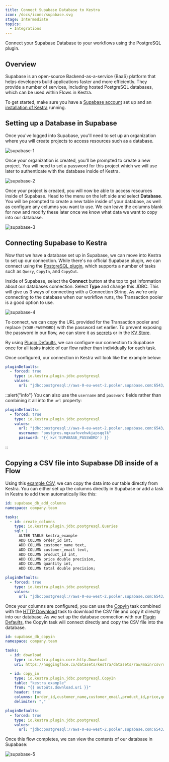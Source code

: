 ```yaml
---
title: Connect Supabase Database to Kestra
icon: /docs/icons/supabase.svg
stage: Intermediate
topics:
  - Integrations
---
```


Connect your Supabase Database to your workflows using the PostgreSQL plugin.

## Overview

Supabase is an open-source Backend-as-a-service (BaaS) platform that helps developers build applications faster and more efficiently. They provide a number of services, including hosted PostgreSQL databases, which can be used within Flows in Kestra.

To get started, make sure you have a [Supabase account](https://supabase.com/) set up and an [installation of Kestra](../02.installation/index.md) running.

## Setting up a Database in Supabase

Once you've logged into Supabase, you'll need to set up an organization where you will create projects to access resources such as a database. 

![supabase-1](/docs/how-to-guides/supabase-db/supabase-1.png)

Once your organization is created, you'll be prompted to create a new project. You will need to set a password for this project which we will use later to authenticate with the database inside of Kestra.

![supabase-2](/docs/how-to-guides/supabase-db/supabase-2.png)

Once your project is created, you will now be able to access resources inside of Supabase. Head to the menu on the left side and select **Database**. You will be prompted to create a new table inside of your database, as well as configure any columns you want to use. We can leave the columns blank for now and modify these later once we know what data we want to copy into our database.

![supabase-3](/docs/how-to-guides/supabase-db/supabase-3.png)

## Connecting Supabase to Kestra

Now that we have a database set up in Supabase, we can move into Kestra to set up our connection. While there's no official Supabase plugin, we can connect using the [PostgreSQL plugin](/plugins/plugin-jdbc-postgres), which supports a number of tasks such as `Query`, `CopyIn`, and `CopyOut`.

Inside of Supabase, select the **Connect** button at the top to get information about our databases connection. Select **Type** and change this JDBC. This will give us 3 ways of connecting with a Connection String. As we're only connecting to the database when our workflow runs, the Transaction pooler is a good option to use. 

![supabase-4](/docs/how-to-guides/supabase-db/supabase-4.png)

To connect, we can copy the URL provided for the Transaction pooler and replace `[YOUR-PASSWORD]` with the password set earlier. To prevent exposing the password in our flow, we can store it as [secrets](../05.concepts/04.secret.md) or in the [KV Store](../05.concepts/05.kv-store.md).

By using [Plugin Defaults](../04.workflow-components/09.plugin-defaults.md), we can configure our connection to Supabase once for all tasks inside of our flow rather than individually for each task.

Once configured, our connection in Kestra will look like the example below:

```yaml
pluginDefaults:
  - forced: true
    type: io.kestra.plugin.jdbc.postgresql
    values:
      url: "jdbc:postgresql://aws-0-eu-west-2.pooler.supabase.com:6543/postgres?user=postgres.nqxaafovehwkjapsqqlk&password={{kv('SUPABASE_PASSWORD')}}"

```

::alert{"info"}
You can also use the `username` and `password` fields rather than combining it all into the `url` property:

```yaml
pluginDefaults:
  - forced: true
    type: io.kestra.plugin.jdbc.postgresql
    values:
      url: "jdbc:postgresql://aws-0-eu-west-2.pooler.supabase.com:6543/postgres"
      username: "postgres.nqxaafovehwkjapsqqlk"
      password: "{{ kv('SUPABASE_PASSWORD') }}
```
::

## Copying a CSV file into Supabase DB inside of a Flow

Using this [example CSV](https://huggingface.co/datasets/kestra/datasets/raw/main/csv/orders.csv), we can copy the data into our table directly from Kestra. You can either set up the columns directly in Supabase or add a task in Kestra to add them automatically like this:

```yaml
id: supabase_db_add_columns
namespace: company.team

tasks:
  - id: create_columns
    type: io.kestra.plugin.jdbc.postgresql.Queries
    sql: |
      ALTER TABLE kestra_example
      ADD COLUMN order_id int,
      ADD COLUMN customer_name text,
      ADD COLUMN customer_email text,
      ADD COLUMN product_id int,
      ADD COLUMN price double precision,
      ADD COLUMN quantity int,
      ADD COLUMN total double precision;

pluginDefaults:
  - forced: true
    type: io.kestra.plugin.jdbc.postgresql
    values:
      url: "jdbc:postgresql://aws-0-eu-west-2.pooler.supabase.com:6543/postgres?user=postgres.nqxaafovehwkjapsqqlk&password={{kv('SUPABASE_PASSWORD')}}"
```

Once your columns are configured, you can use the [CopyIn](/plugins/plugin-jdbc-postgres/io.kestra.plugin.jdbc.postgresql.copyin) task combined with the [HTTP Download](/plugins/core/http/io.kestra.plugin.core.http.download) task to download the CSV file and copy it directly into our database. As we set up the database connection with our [Plugin Defaults](#connecting-supabase-to-kestra), the CopyIn task will connect directly and copy the CSV file into the database.

```yaml
id: supabase_db_copyin
namespace: company.team

tasks:
  - id: download
    type: io.kestra.plugin.core.http.Download
    uri: https://huggingface.co/datasets/kestra/datasets/raw/main/csv/orders.csv

  - id: copy_in
    type: io.kestra.plugin.jdbc.postgresql.CopyIn
    table: "kestra_example"
    from: "{{ outputs.download.uri }}"
    header: true
    columns: [order_id,customer_name,customer_email,product_id,price,quantity,total]
    delimiter: ","

pluginDefaults:
  - forced: true
    type: io.kestra.plugin.jdbc.postgresql
    values:
      url: "jdbc:postgresql://aws-0-eu-west-2.pooler.supabase.com:6543/postgres?user=postgres.nqxaafovehwkjapsqqlk&password={{kv('SUPABASE_PASSWORD')}}"
```

Once this flow completes, we can view the contents of our database in Supabase:

![supabase-5](/docs/how-to-guides/supabase-db/supabase-5.png)
